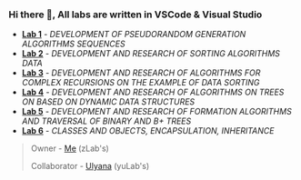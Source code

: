 ### Hi there 👋, All labs are written in VSCode & Visual Studio
-  **[Lab 1](https://github.com/wumpochuck/SecondCourse/tree/main/TIMPLabs/zLab1)** - _DEVELOPMENT OF PSEUDORANDOM GENERATION ALGORITHMS SEQUENCES_
-  **[Lab 2](https://github.com/wumpochuck/SecondCourse/tree/main/TIMPLabs/zLab2)** - _DEVELOPMENT AND RESEARCH OF SORTING ALGORITHMS DATA_
-  **[Lab 3](https://github.com/wumpochuck/SecondCourse/tree/main/TIMPLabs/zLab3)** - _DEVELOPMENT AND RESEARCH OF ALGORITHMS FOR COMPLEX RECURSIONS ON THE EXAMPLE OF DATA SORTING_
-  **[Lab 4](https://github.com/wumpochuck/SecondCourse/tree/main/TIMPLabs/zLab4)** - _DEVELOPMENT AND RESEARCH OF ALGORITHMS ON TREES ON BASED ON DYNAMIC DATA STRUCTURES_
-  **[Lab 5](https://github.com/wumpochuck/SecondCourse/tree/main/TIMPLabs/zLab5)** - _DEVELOPMENT AND RESEARCH OF FORMATION ALGORITHMS AND TRAVERSAL OF BINARY AND B+ TREES_
-  **[Lab 6](https://github.com/wumpochuck/SecondCourse/tree/main/TIMPLabs/zLab6)** - _CLASSES AND OBJECTS, ENCAPSULATION, INHERITANCE_

> Owner - [Me](https://github.com/wumpochuck) (zLab's)
> 
> Collaborator - [Ulyana](https://github.com/Ulyanaaa) (yuLab's)




